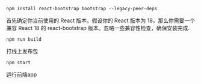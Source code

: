 ```
npm install react-bootstrap bootstrap --legacy-peer-deps

```
首先确定你当前使用的 React 版本。假设你的 React 版本为 18，那么你需要一个兼容 React 18 的 react-bootstrap 版本。忽略一些兼容性检查，确保安装完成.
```
npm run build
```
打线上发布包
```
npm start
```
运行前端app